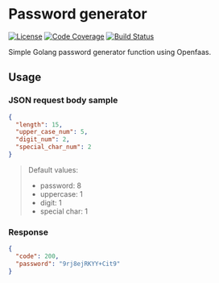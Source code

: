 # Password generator

[![License](https://img.shields.io/badge/license-MIT-brightgreen.svg?style=flat-square)](LICENSE)
[![Code Coverage](https://codecov.io/gh/nexylan/password-generator/coverage.svg)](https://codecov.io/gh/nexylan/password-generator)
[![Build Status](https://travis-ci.org/nexylan/password-generator.svg?branch=master)](https://travis-ci.org/nexylan/password-generator)

Simple Golang password generator function using Openfaas.

## Usage

### JSON request body sample

```json
{
  "length": 15,
  "upper_case_num": 5,
  "digit_num": 2,
  "special_char_num": 2
}
```

> Default values:
> * password: 8
> * uppercase: 1
> * digit: 1
> * special char: 1

### Response

```json
{
  "code": 200,
  "password": "9rj8ejRKYY+Cit9"
}
```
